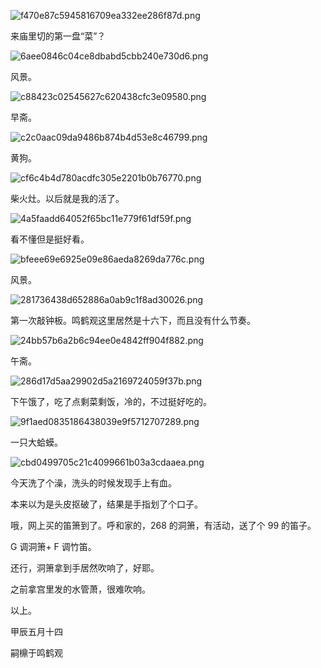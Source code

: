 ![f470e87c5945816709ea332ee286f87d.png](https://cdn.jsdelivr.net/gh/luo029/blogimage@main/24%200619%202157%2002.png)

来庙里切的第一盘“菜”？

![6aee0846c04ce8dbabd5cbb240e730d6.png](https://cdn.jsdelivr.net/gh/luo029/blogimage@main/24%200619%202157%2037.png)

风景。

![c88423c02545627c620438cfc3e09580.png](https://cdn.jsdelivr.net/gh/luo029/blogimage@main/24%200619%202157%2045.png)

早斋。

![c2c0aac09da9486b874b4d53e8c46799.png](https://cdn.jsdelivr.net/gh/luo029/blogimage@main/24%200619%202205%2046.png)

黄狗。

![cf6c4b4d780acdfc305e2201b0b76770.png](https://cdn.jsdelivr.net/gh/luo029/blogimage@main/24%200619%202158%2011.png)

柴火灶。以后就是我的活了。

![4a5faadd64052f65bc11e779f61df59f.png](https://cdn.jsdelivr.net/gh/luo029/blogimage@main/24%200619%202158%2023.png)

看不懂但是挺好看。

![bfeee69e6925e09e86aeda8269da776c.png](https://cdn.jsdelivr.net/gh/luo029/blogimage@main/24%200619%202206%2014.png)

风景。

![281736438d652886a0ab9c1f8ad30026.png](https://cdn.jsdelivr.net/gh/luo029/blogimage@main/24%200619%202158%2052.png)

第一次敲钟板。鸣鹤观这里居然是十六下，而且没有什么节奏。

![24bb57b6a2b6c94ee0e4842ff904f882.png](https://cdn.jsdelivr.net/gh/luo029/blogimage@main/24%200619%202159%2015.png)

午斋。

![286d17d5aa29902d5a2169724059f37b.png](https://cdn.jsdelivr.net/gh/luo029/blogimage@main/24%200619%202159%2024.png)

下午饿了，吃了点剩菜剩饭，冷的，不过挺好吃的。

![9f1aed0835186438039e9f5712707289.png](https://cdn.jsdelivr.net/gh/luo029/blogimage@main/24%200619%202159%2053.png)

一只大蛤蟆。

![cbd0499705c21c4099661b03a3cdaaea.png](https://cdn.jsdelivr.net/gh/luo029/blogimage@main/24%200619%202159%2053.png)

今天洗了个澡，洗头的时候发现手上有血。

本来以为是头皮抠破了，结果是手指划了个口子。

哦，网上买的笛箫到了。呼和家的，268 的洞箫，有活动，送了个 99 的笛子。

G 调洞箫+ F 调竹笛。

还行，洞箫拿到手居然吹响了，好耶。

之前拿宫里发的水管萧，很难吹响。

以上。

甲辰五月十四

嗣檙于鸣鹤观